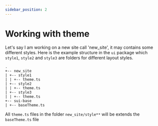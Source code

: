 ```yaml
---
sidebar_position: 2
---
```


# Working with theme

Let's say I am working on a new site call 'new_site', it may contains some different styles. Here is the example structure in the `ui` package which `style1`, `style2` and `style3` are folders for different layout styles.

```
.
+-- new_site
| +-- style1
| | +-- theme.ts
| +-- style2
| | +-- theme.ts
| +-- style3
| | +-- theme.ts
+-- sui-base
| +-- baseTheme.ts
```

All `theme.ts` files in the folder `new_site/style**` will be extends the `baseTheme.ts` file
